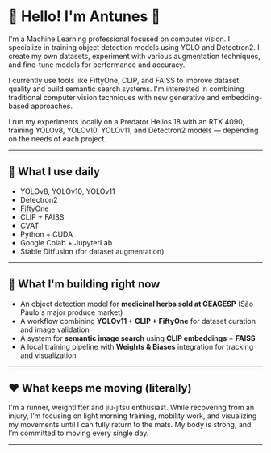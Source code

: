 # 🌿 Hello! I'm Antunes 👋

I'm a Machine Learning professional focused on computer vision. I specialize in training object detection models using YOLO and Detectron2. I create my own datasets, experiment with various augmentation techniques, and fine-tune models for performance and accuracy.

I currently use tools like FiftyOne, CLIP, and FAISS to improve dataset quality and build semantic search systems. I'm interested in combining traditional computer vision techniques with new generative and embedding-based approaches.

I run my experiments locally on a Predator Helios 18 with an RTX 4090, training YOLOv8, YOLOv10, YOLOv11, and Detectron2 models — depending on the needs of each project.

---

## 🔧 What I use daily

- YOLOv8, YOLOv10, YOLOv11
- Detectron2
- FiftyOne
- CLIP + FAISS
- CVAT
- Python + CUDA
- Google Colab + JupyterLab
- Stable Diffusion (for dataset augmentation)

---

## 🧪 What I'm building right now

- An object detection model for **medicinal herbs sold at CEAGESP** (São Paulo's major produce market)
- A workflow combining **YOLOv11 + CLIP + FiftyOne** for dataset curation and image validation
- A system for **semantic image search** using **CLIP embeddings** + **FAISS**
- A local training pipeline with **Weights & Biases** integration for tracking and visualization

---

## ❤️ What keeps me moving (literally)

I'm a runner, weightlifter and jiu-jitsu enthusiast. While recovering from an injury, I’m focusing on light morning training, mobility work, and visualizing my movements until I can fully return to the mats. My body is strong, and I’m committed to moving every single day.

---

